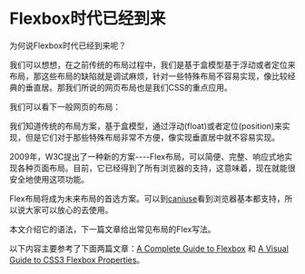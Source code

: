# Flexbox时代已经到来

为何说Flexbox时代已经到来呢？

我们可以想想，在之前传统的布局过程中，我们是基于盒模型基于浮动或者定位来布局，那这些布局的缺陷就是调试麻烦，针对一些特殊布局不容易实现，像比较经典的垂直居。那我们所说的网页布局也是我们CSS的重点应用。

我们可以看下一般网页的布局：





我们知道传统的布局方案，基于盒模型，通过浮动\(float\)或者定位\(position\)来实现，但是它们对于那些特殊布局非常不方便，像实现垂直居中就不容易实现。

2009年，W3C提出了一种新的方案----Flex布局，可以简便、完整、响应式地实现各种页面布局。目前，它已经得到了所有浏览器的支持，这意味着，现在就能很安全地使用这项功能。





Flex布局将成为未来布局的首选方案。可以到[caniuse](http://caniuse.com/ "caniuse")看到浏览器基本都支持，所以说大家可以放心的去使用。





本文介绍它的语法，下一篇文章给出常见布局的Flex写法。

以下内容主要参考了下面两篇文章：[A Complete Guide to Flexbox](https://css-tricks.com/snippets/css/a-guide-to-flexbox/) 和 [A Visual Guide to CSS3 Flexbox Properties](https://scotch.io/tutorials/a-visual-guide-to-css3-flexbox-properties)。

